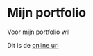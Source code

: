 # Mijn portfolio
Voor mijn portfolio wil 

Dit is de [online url](https://roycsuka.github.io/portfolio/)